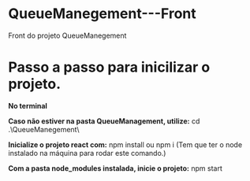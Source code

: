 # QueueManegement---Front
Front do projeto QueueManegement 

# Passo a passo para inicilizar o projeto.

**No terminal**



**Caso não estiver na pasta QueueManagement, utilize:**
cd .\QueueManegement\



**Inicialize o projeto react com:**
npm install ou npm i (Tem que ter o node instalado na máquina para rodar este comando.)



**Com a pasta node_modules instalada, inicie o projeto:**
npm start
